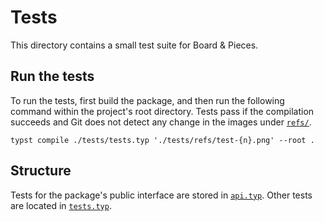 # Tests

This directory contains a small test suite for Board & Pieces.


## Run the tests

To run the tests, first build the package, and then run the following command within the project's root directory. Tests pass if the compilation succeeds and Git does not detect any change in the images under [`refs/`](refs/).

```shell
typst compile ./tests/tests.typ './tests/refs/test-{n}.png' --root .
```


## Structure

Tests for the package's public interface are stored in [`api.typ`](api.typ). Other tests are located in [`tests.typ`](tests.typ).
